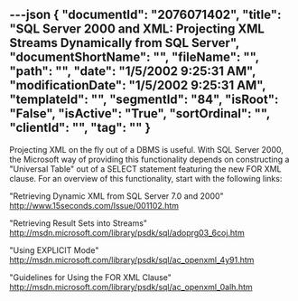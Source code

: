 ---json
{
  "documentId": "2076071402",
  "title": "SQL Server 2000 and XML: Projecting XML Streams Dynamically from SQL Server",
  "documentShortName": "",
  "fileName": "",
  "path": "",
  "date": "1/5/2002 9:25:31 AM",
  "modificationDate": "1/5/2002 9:25:31 AM",
  "templateId": "",
  "segmentId": "84",
  "isRoot": "False",
  "isActive": "True",
  "sortOrdinal": "",
  "clientId": "",
  "tag": ""
}
---

Projecting XML on the fly out of a DBMS is useful. With SQL Server 2000, the Microsoft way of providing this functionality depends on constructing a &quot;Universal Table&quot; out of a SELECT statement featuring the new FOR XML clause. For an overview of this functionality, start with the following links:

&quot;Retrieving Dynamic XML from SQL Server 7.0 and 2000&quot;
http://www.15seconds.com/Issue/001102.htm

&quot;Retrieving Result Sets into Streams&quot;
http://msdn.microsoft.com/library/psdk/sql/adoprg03_6coj.htm

&quot;Using EXPLICIT Mode&quot;
http://msdn.microsoft.com/library/psdk/sql/ac_openxml_4y91.htm

&quot;Guidelines for Using the FOR XML Clause&quot;
http://msdn.microsoft.com/library/psdk/sql/ac_openxml_0alh.htm

